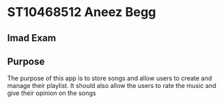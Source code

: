 # ST10468512 Aneez Begg
##  Imad Exam
## Purpose
The purpose of this app is to store songs and allow users to create and manage their playlist. It should also allow the users to rate the music and give their opinion on the songs

